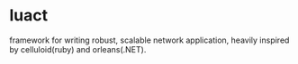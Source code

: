 luact
=====

framework for writing robust, scalable network application, heavily inspired by celluloid(ruby) and orleans(.NET).
